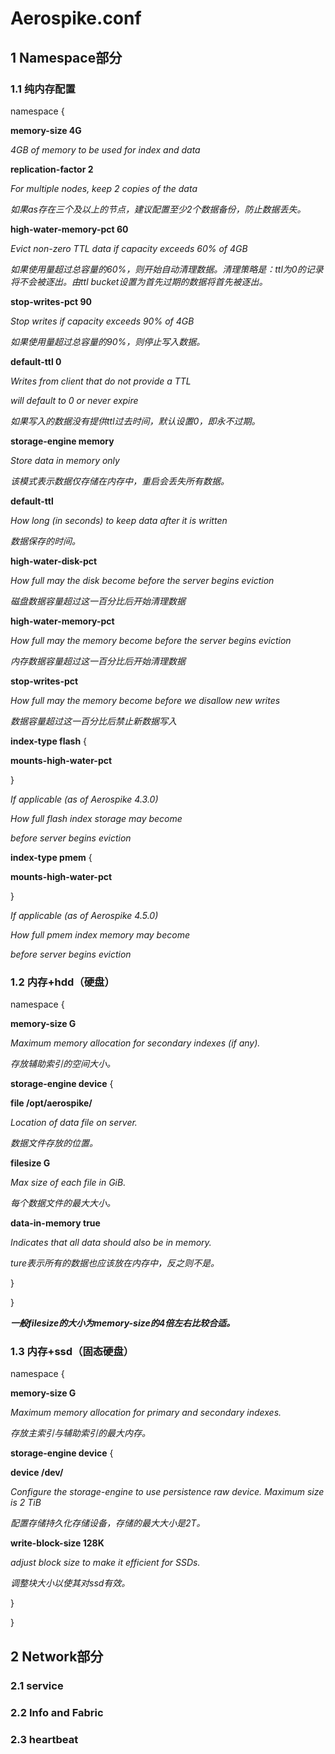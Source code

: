 # Aerospike.conf

## 1 Namespace部分

### 1.1 纯内存配置

namespace <namespace-name> {

**memory-size 4G**           

*4GB of memory to be used for index and data*

**replication-factor 2**    

*For multiple nodes, keep 2 copies of the data*

*如果as存在三个及以上的节点，建议配置至少2个数据备份，防止数据丢失。*

**high-water-memory-pct 60**   

*Evict non-zero TTL data if capacity exceeds   60% of 4GB*

*如果使用量超过总容量的60%，则开始自动清理数据。清理策略是：ttl为0的记录将不会被逐出。由ttl bucket设置为首先过期的数据将首先被逐出。*

**stop-writes-pct 90**

*Stop writes if capacity exceeds 90% of 4GB*

*如果使用量超过总容量的90%，则停止写入数据。*

**default-ttl 0**

*Writes from client that do not provide a TTL*

*will default to 0 or never expire*

*如果写入的数据没有提供ttl过去时间，默认设置0，即永不过期。*

**storage-engine memory**

*Store data in memory only*

*该模式表示数据仅存储在内存中，重启会丢失所有数据。*

**default-ttl <VALUE>**

*How long (in seconds) to keep data after it is written*

*数据保存的时间。*

**high-water-disk-pct <PERCENT>**

*How full may the disk become before the server begins eviction*

*磁盘数据容量超过这一百分比后开始清理数据*

**high-water-memory-pct <PERCENT>**

*How full may the memory become before the server begins eviction*

*内存数据容量超过这一百分比后开始清理数据*

**stop-writes-pct <PERCENT>**

*How full may the memory become before we disallow new writes*

*数据容量超过这一百分比后禁止新数据写入*

**index-type flash** {

**mounts-high-water-pct <PERCENT>**

}

*If applicable (as of Aerospike 4.3.0)*

*How full flash index storage may become*

*before server begins eviction*

**index-type pmem** {

**mounts-high-water-pct <PERCENT>**

}

*If applicable (as of Aerospike 4.5.0)*

*How full pmem index memory may become*

*before server begins eviction*

### 1.2 内存+hdd（硬盘）

namespace <namespace-name> {

**memory-size <SIZE>G**

*Maximum memory allocation for secondary indexes (if any).*

*存放辅助索引的空间大小。*

**storage-engine device** {

**file /opt/aerospike/<filename>**

*Location of data file on server.*

*数据文件存放的位置。*

**filesize <SIZE>G**

*Max size of each file in GiB.*

*每个数据文件的最大大小。*

**data-in-memory true**

*Indicates that all data should also be in memory.*

*ture表示所有的数据也应该放在内存中，反之则不是。*

}

}

***一般filesize的大小为memory-size的4倍左右比较合适。***

### 1.3 内存+ssd（固态硬盘）

namespace <namespace-name> {

**memory-size <SIZE>G**

*Maximum memory allocation for primary and secondary indexes.*

*存放主索引与辅助索引的最大内存。*

**storage-engine device** {

**device /dev/<device>**

*Configure the storage-engine to use persistence raw device. Maximum size is 2 TiB*

*配置存储持久化存储设备，存储的最大大小是2T。*

**write-block-size 128K**

*adjust block size to make it efficient for SSDs.*

*调整块大小以使其对ssd有效。*

}

}

## 2 Network部分

### 2.1 service

### 2.2 Info and Fabric

### 2.3 heartbeat



